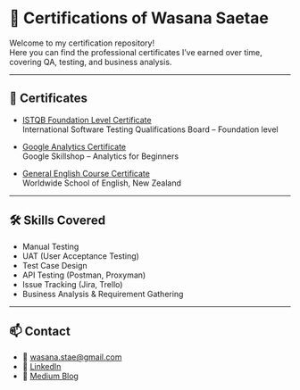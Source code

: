 # 📄 Certifications of Wasana Saetae

Welcome to my certification repository!  
Here you can find the professional certificates I’ve earned over time, covering QA, testing, and business analysis.

---

## 🌟 Certificates

- [ISTQB Foundation Level Certificate](./ISTQB_Foundation_Level_Certificate.pdf)  
International Software Testing Qualifications Board – Foundation level

- [Google Analytics Certificate](./Google_Analytics_Certificate.pdf)  
Google Skillshop – Analytics for Beginners

- [General English Course Certificate](./General_English_Certificate.pdf)  
Worldwide School of English, New Zealand

---

## 🛠️ Skills Covered

- Manual Testing  
- UAT (User Acceptance Testing)  
- Test Case Design  
- API Testing (Postman, Proxyman)  
- Issue Tracking (Jira, Trello)  
- Business Analysis & Requirement Gathering

---

## 📫 Contact
- 📧 wasana.stae@gmail.com  
- 💼 [LinkedIn](https://linkedin.com/in/wasana-saetae)  
- 📝 [Medium Blog](https://medium.com/@wasana.stae)
